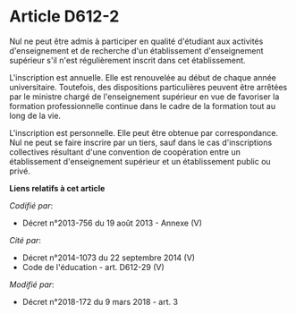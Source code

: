 # Article D612-2

Nul ne peut être admis à participer en qualité d'étudiant aux activités d'enseignement et de recherche d'un établissement
d'enseignement supérieur s'il n'est régulièrement inscrit dans cet établissement.

L'inscription est annuelle. Elle est renouvelée au début de chaque année universitaire. Toutefois, des dispositions
particulières peuvent être arrêtées par le ministre chargé de l'enseignement supérieur en vue de favoriser la formation
professionnelle continue dans le cadre de la formation tout au long de la vie.

L'inscription est personnelle. Elle peut être obtenue par correspondance. Nul ne peut se faire inscrire par un tiers, sauf
dans le cas d'inscriptions collectives résultant d'une convention de coopération entre un établissement d'enseignement
supérieur et un établissement public ou privé.

**Liens relatifs à cet article**

_Codifié par_:

  - Décret n°2013-756 du 19 août 2013 -  Annexe (V)

_Cité par_:

  - Décret n°2014-1073 du 22 septembre 2014 (V)
  - Code de l'éducation - art. D612-29 (V)

_Modifié par_:

  - Décret n°2018-172 du 9 mars 2018 - art. 3
